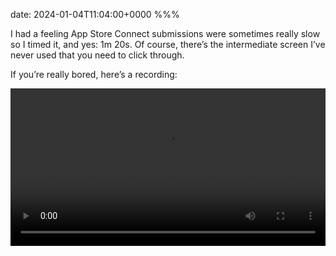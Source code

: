 date: 2024-01-04T11:04:00+0000
%%%

I had a feeling App Store Connect submissions were sometimes really slow so I timed it, and yes: 1m 20s. Of course, there’s the intermediate screen I’ve never used that you need to click through.

If you’re really bored, here’s a recording:

<video src="app-store-connect-submission.mp4" controls width="100%" />
